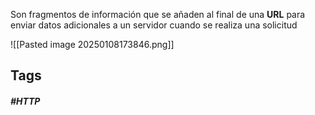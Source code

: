 Son fragmentos de información que se añaden al final de una **URL** para enviar datos adicionales a un servidor cuando se realiza una solicitud

![[Pasted image 20250108173846.png]]
## Tags

##### #HTTP